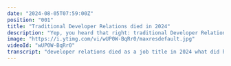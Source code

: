 ```yaml
---
date: "2024-08-05T07:59:00Z"
position: "001"
title: "Traditional Developer Relations died in 2024"
description: "Yep, you heard that right: traditional Developer Relations as a job title died in 2024.\n\nFollow me here:\nLinkedIn: https://linkedin.com/in/timbenniks\nWebsite: https://timbenniks.dev\nTwitter: https://twitter.com/timbenniks\nGithub: https://github.com/timbenniks"
image: "https://i.ytimg.com/vi/wUP0W-BqRr0/maxresdefault.jpg"
videoId: "wUP0W-BqRr0"
transcript: "developer relations died as a job title in 2024 what did he say all right hold your horses I know what I'm saying it's a little crazy but I had to say it to get you know get your attention right so let's talk about why I say this because I have learned now and a lot of defs around me have the same thing it's really hard to be a defal and to set goals in the current economy this is fine I'm okay with the events that are unfolding currently I'm saying this because setting goals for a job that has literally five or six jobs inside of it is just really hard and especially if that job roll doesn't really generate Revenue here and there so to a lot of Founders or leaders death ra is you know very exciting and very needed but they all think something differently about it right for some people death ra is you know a PR thing or it's a marketing techn you know writing thing but teals do a lot more they do community they do high quality high production value video they are conference speakers they are Engineers they are Educators they are they are so many things death RS do um it just makes it hard to be one and actually set a goal in the context of a company so what I propose is that death is dead and then actually call People by the think that there's most specialized in so for me it would be something like you know a content creator that does something that kind of is fun but also educates and so then you can see okay is it thought leadership for on LinkedIn let's write a blog post that could fit in a marketing thing but if you're a def that's much more focused on education and enablement and onboarding and teaching about whatever graphql that's a very different thing you should probably be in a documentation team maybe in a product team right and so call People by what their specialty is and then let them jump here and there to other things but it's going to be a lot easier to set goals if you are someone who is a developer experienced engineer in a product team working on onboarding that's a lot easier to set a goal for than Tim is a death R Who sometimes does this and sometimes does that so let's see how we can actually make death rolls you know be safe safe in their jobs again feel like they you know know what to do and say this is my goal my boss understands it big one and then I'll do it and then you'll see how everybody you know blossoms how much more happy people get anyways that's the Rand for the day cheers"
---
```


